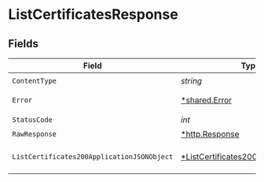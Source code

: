 # ListCertificatesResponse


## Fields

| Field                                                                                                | Type                                                                                                 | Required                                                                                             | Description                                                                                          |
| ---------------------------------------------------------------------------------------------------- | ---------------------------------------------------------------------------------------------------- | ---------------------------------------------------------------------------------------------------- | ---------------------------------------------------------------------------------------------------- |
| `ContentType`                                                                                        | *string*                                                                                             | :heavy_check_mark:                                                                                   | N/A                                                                                                  |
| `Error`                                                                                              | [*shared.Error](../../models/shared/error.md)                                                        | :heavy_minus_sign:                                                                                   | Unexpected error                                                                                     |
| `StatusCode`                                                                                         | *int*                                                                                                | :heavy_check_mark:                                                                                   | N/A                                                                                                  |
| `RawResponse`                                                                                        | [*http.Response](https://pkg.go.dev/net/http#Response)                                               | :heavy_minus_sign:                                                                                   | N/A                                                                                                  |
| `ListCertificates200ApplicationJSONObject`                                                           | [*ListCertificates200ApplicationJSON](../../models/operations/listcertificates200applicationjson.md) | :heavy_minus_sign:                                                                                   | a list of Certificate objects                                                                        |